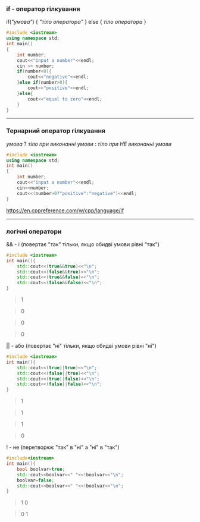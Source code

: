 
### if - оператор гілкування

if(*"умова"*)
{
	*"тіло оператора"*
}
else
{
	*тіло оператора*
}
```c++
#include <iostream>
using namespace std;
int main()
{
	int number;
	cout<<"input a number"<<endl;
	cin >> number;
	if(number<0){
		cout<<"negative"<<endl;
	}else if(number>0){
		cout<<"positive"<<endl;
	}else{
		cout<<"equal to zero"<<endl;
	}
}
```

---
### Тернарний оператор гілкування
*умова* ? *тіло при виконанні умови* : *тіло при НЕ виконанні умови*

```c++
#include <iostream>
using namespace std;
int main()
{
	int number;
	cout<<"input a number"<<endl;
	cin>>number;
	cout<<(number>0?"positive":"negative")<<endl;
}
```

https://en.cppreference.com/w/cpp/language/if

---
### логічні оператори

&& - і (повертає "так"  тільки, якщо обидві умови рівні "так")
```c++
#include <iostream>
int main(){
	std::cout<<(true&&true)<<"\n";
	std::cout<<(false&&true)<<"\n";
	std::cout<<(true&&false)<<"\n";
	std::cout<<(false&&false)<<"\n";
}
```
>1

>0

>0

>0

|| - або (повертає "ні"  тільки, якщо обидві умови рівні "ні")
```c++
#include <iostream>
int main(){
	std::cout<<(true||true)<<"\n";
	std::cout<<(false||true)<<"\n";
	std::cout<<(true||false)<<"\n";
	std::cout<<(false||false)<<"\n";
}
```
>1

>1

>1

>0

! - не (перетворює "так" в "ні" а "ні" в "так")
```c++
#include<iostream>
int main(){
	bool boolvar=true;
	std::cout<<boolvar<<" "<<!boolvar<<"\n";
	boolvar=false;
	std::cout<<boolvar<<" "<<!boolvar<<"\n";
}
```
>1 0

>0 1